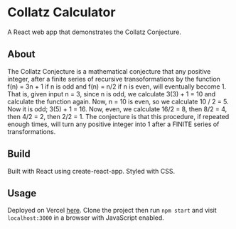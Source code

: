 # Collatz Calculator
A React web app that demonstrates the Collatz Conjecture.

## About

The Collatz Conjecture is a mathematical conjecture that any positive integer, after a finite series of recursive transoformations by the function
f(n) = 3n + 1 if n is odd and f(n) = n/2 if n is even, will eventually become 1. That is, given input n = 3, since n is odd, we calculate 3(3) + 1 = 10
and calculate the function again. Now, n = 10 is even, so we calculate 10 / 2 = 5. Now it is odd; 3(5) + 1 = 16. Now, even, we calculate 16/2 = 8, then
8/2 = 4, then 4/2 = 2, then 2/2 = 1. The conjecture is that this procedure, if repeated enough times, will turn any positive integer into 1 after a FINITE
series of transformations.


## Build
Built with React using create-react-app. Styled with CSS. 


## Usage
Deployed on Vercel [here](https://collatz-conjecture-nine.vercel.app/). Clone the project then run `npm start` and visit `localhost:3000` in a browser with JavaScript enabled.
